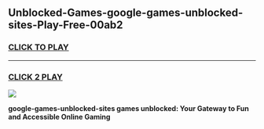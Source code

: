 
## Unblocked-Games-google-games-unblocked-sites-Play-Free-00ab2
<h3>
<a href="https://premium76.site?title=google-games-unblocked-sites&ref=15A">CLICK TO PLAY</a></h3>
<hr>

<h3>
<a href="https://premium76.site?title=google-games-unblocked-sites&ref=15A">CLICK 2 PLAY</a>
  
</h3>

<a href="https://premium76.site?title=google-games-unblocked-sites&ref=15A"><img src="https://clearcache.store/games.png"></a>


**google-games-unblocked-sites games unblocked: Your Gateway to Fun and Accessible Online Gaming**
